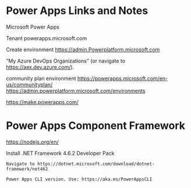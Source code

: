 # Power Apps Links and Notes
Microsoft Power Apps


 Tenant
powerapps.microsoft.com 

Create environment
https://admin.Powerplatform.microsoft.com 

“My Azure DevOps Organizations” (or navigate to https://aex.dev.azure.com/).

community plan environment
https://powerapps.microsoft.com/en-us/communityplan/
https://admin.powerplatform.microsoft.com/environments 

https://make.powerapps.com/



# Power Apps Component Framework

https://nodejs.org/en/

Install .NET Framework 4.6.2 Developer Pack

    Navigate to https://dotnet.microsoft.com/download/dotnet-framework/net462 
    
    Power Apps CLI version. Use: https://aka.ms/PowerAppsCLI 
